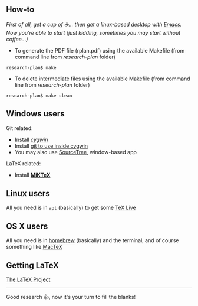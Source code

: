 ## How-to ##

_First of all, get a cup of :coffee:... then get a linux-based desktop with [Emacs](https://www.gnu.org/software/emacs/). Now you're able to start (just kidding, sometimes you may start without coffee...)_


* To generate the PDF file (rplan.pdf) using the available Makefile (from command line from *research-plan* folder)

`research-plan$ make`

* To delete intermediate files using the available Makefile (from command line from *research-plan* folder)

`research-plan$ make clean`

## Windows users ##

Git related:

* Install *[cygwin](https://cygwin.com/install.html)*
* Install [git to use inside cygwin](http://redmine.jamoma.org/projects/1/wiki/Installing_and_setting_up_GIT)
* You may also use [SourceTree](https://www.sourcetreeapp.com/), window-based app

LaTeX related:

* Install **[MiKTeX](http://miktex.org/)**


## Linux users ##

All you need is in `apt` (basically) to get some [TeX Live](http://www.tug.org/texlive/)

## OS X users ##

All you need is in [homebrew](http://brew.sh) (basically) and the terminal, and of course something like [MacTeX](http://www.tug.org/mactex/)

## Getting LaTeX ##
[The LaTeX Project](https://www.latex-project.org/get/)

___
Good research :+1:, now it's your turn to fill the blanks!
